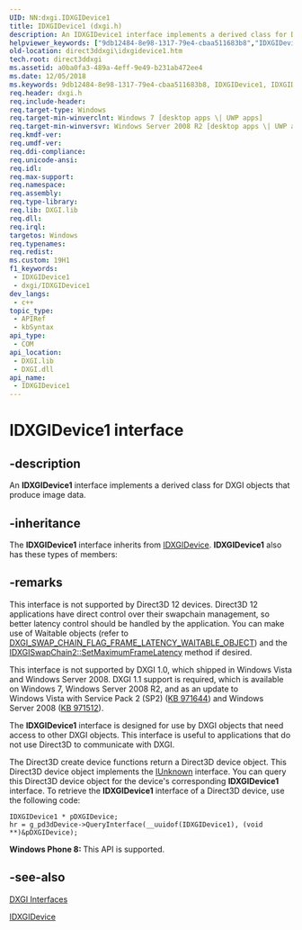 ```yaml
---
UID: NN:dxgi.IDXGIDevice1
title: IDXGIDevice1 (dxgi.h)
description: An IDXGIDevice1 interface implements a derived class for DXGI objects that produce image data.
helpviewer_keywords: ["9db12484-8e98-1317-79e4-cbaa511683b8","IDXGIDevice1","IDXGIDevice1 interface [DXGI]","IDXGIDevice1 interface [DXGI]","described","direct3ddxgi.idxgidevice1","dxgi/IDXGIDevice1"]
old-location: direct3ddxgi\idxgidevice1.htm
tech.root: direct3ddxgi
ms.assetid: a0ba0fa3-489a-4eff-9e49-b231ab472ee4
ms.date: 12/05/2018
ms.keywords: 9db12484-8e98-1317-79e4-cbaa511683b8, IDXGIDevice1, IDXGIDevice1 interface [DXGI], IDXGIDevice1 interface [DXGI],described, direct3ddxgi.idxgidevice1, dxgi/IDXGIDevice1
req.header: dxgi.h
req.include-header: 
req.target-type: Windows
req.target-min-winverclnt: Windows 7 [desktop apps \| UWP apps]
req.target-min-winversvr: Windows Server 2008 R2 [desktop apps \| UWP apps]
req.kmdf-ver: 
req.umdf-ver: 
req.ddi-compliance: 
req.unicode-ansi: 
req.idl: 
req.max-support: 
req.namespace: 
req.assembly: 
req.type-library: 
req.lib: DXGI.lib
req.dll: 
req.irql: 
targetos: Windows
req.typenames: 
req.redist: 
ms.custom: 19H1
f1_keywords:
 - IDXGIDevice1
 - dxgi/IDXGIDevice1
dev_langs:
 - c++
topic_type:
 - APIRef
 - kbSyntax
api_type:
 - COM
api_location:
 - DXGI.lib
 - DXGI.dll
api_name:
 - IDXGIDevice1
---
```


# IDXGIDevice1 interface


## -description

An <b>IDXGIDevice1</b> interface implements a derived class for DXGI objects that produce image data.

## -inheritance

The <b>IDXGIDevice1</b> interface inherits from <a href="/windows/desktop/api/dxgi/nn-dxgi-idxgidevice">IDXGIDevice</a>. <b>IDXGIDevice1</b> also has these types of members:

## -remarks

This interface is not supported by Direct3D 12 devices. Direct3D 12 applications have direct control over their swapchain management, so better latency control should be handled by the application. You can make use of Waitable objects (refer to <a href="/windows/desktop/api/dxgi/ne-dxgi-dxgi_swap_chain_flag">DXGI_SWAP_CHAIN_FLAG_FRAME_LATENCY_WAITABLE_OBJECT</a>) and the <a href="/windows/desktop/api/dxgi1_3/nf-dxgi1_3-idxgiswapchain2-setmaximumframelatency">IDXGISwapChain2::SetMaximumFrameLatency</a> method if desired.



This interface is not supported by DXGI 1.0, which shipped in Windows Vista and Windows Server 2008. DXGI 1.1 support is required, which is available on
          Windows 7, Windows Server 2008 R2, and as an update to Windows Vista with Service Pack 2 (SP2) (<a href="https://support.microsoft.com/kb/971644">KB 971644</a>) and Windows Server 2008 (<a href="https://support.microsoft.com/kb/971512/">KB 971512</a>).
        

The <b>IDXGIDevice1</b> interface is designed for use by DXGI objects that need access to other DXGI objects. This interface is useful to
          applications that do not use Direct3D to communicate with DXGI.
        

The Direct3D create device functions return a Direct3D device object. This Direct3D device object implements the <a href="/windows/desktop/api/unknwn/nn-unknwn-iunknown">IUnknown</a> interface. You can query this Direct3D device object for the device's
          corresponding <b>IDXGIDevice1</b> interface. To retrieve the <b>IDXGIDevice1</b>  interface of a Direct3D device, use the following code:
        


```
IDXGIDevice1 * pDXGIDevice;
hr = g_pd3dDevice->QueryInterface(__uuidof(IDXGIDevice1), (void **)&pDXGIDevice);

```


<b>Windows Phone 8:
        </b> This API is supported.

## -see-also

<a href="/windows/desktop/direct3ddxgi/d3d10-graphics-reference-dxgi-interfaces">DXGI Interfaces</a>



<a href="/windows/desktop/api/dxgi/nn-dxgi-idxgidevice">IDXGIDevice</a>
